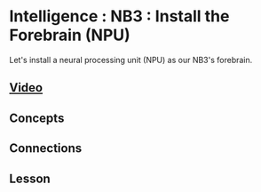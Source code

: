 # Intelligence : NB3 : Install the Forebrain (NPU)
Let's install a neural processing unit (NPU) as our NB3's forebrain.

## [Video]()

## Concepts

## Connections

## Lesson